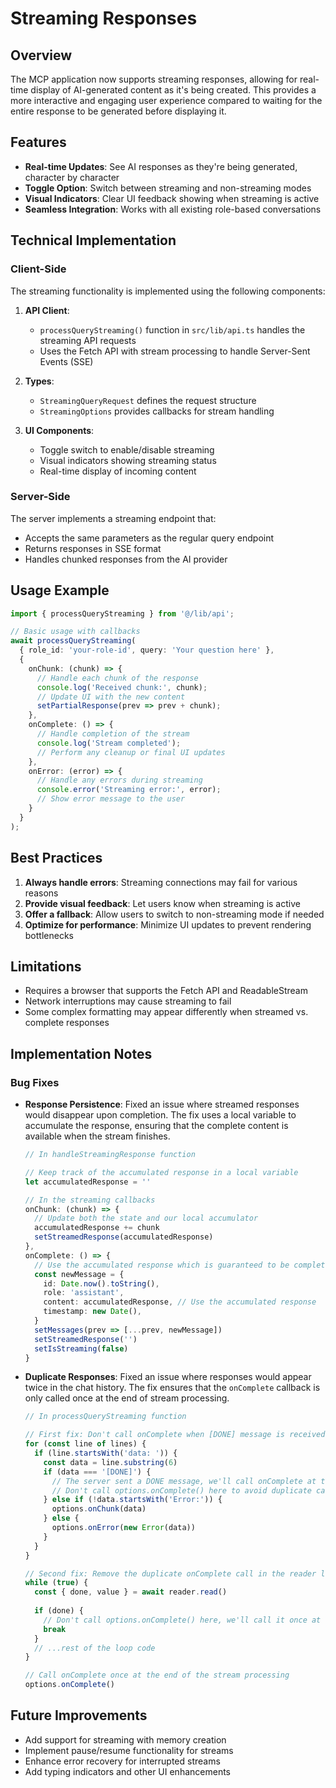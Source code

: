 # Streaming Responses

## Overview

The MCP application now supports streaming responses, allowing for real-time display of AI-generated content as it's being created. This provides a more interactive and engaging user experience compared to waiting for the entire response to be generated before displaying it.

## Features

- **Real-time Updates**: See AI responses as they're being generated, character by character
- **Toggle Option**: Switch between streaming and non-streaming modes
- **Visual Indicators**: Clear UI feedback showing when streaming is active
- **Seamless Integration**: Works with all existing role-based conversations

## Technical Implementation

### Client-Side

The streaming functionality is implemented using the following components:

1. **API Client**:
   - `processQueryStreaming()` function in `src/lib/api.ts` handles the streaming API requests
   - Uses the Fetch API with stream processing to handle Server-Sent Events (SSE)

2. **Types**:
   - `StreamingQueryRequest` defines the request structure
   - `StreamingOptions` provides callbacks for stream handling

3. **UI Components**:
   - Toggle switch to enable/disable streaming
   - Visual indicators showing streaming status
   - Real-time display of incoming content

### Server-Side

The server implements a streaming endpoint that:

- Accepts the same parameters as the regular query endpoint
- Returns responses in SSE format
- Handles chunked responses from the AI provider

## Usage Example

```typescript
import { processQueryStreaming } from '@/lib/api';

// Basic usage with callbacks
await processQueryStreaming(
  { role_id: 'your-role-id', query: 'Your question here' },
  {
    onChunk: (chunk) => {
      // Handle each chunk of the response
      console.log('Received chunk:', chunk);
      // Update UI with the new content
      setPartialResponse(prev => prev + chunk);
    },
    onComplete: () => {
      // Handle completion of the stream
      console.log('Stream completed');
      // Perform any cleanup or final UI updates
    },
    onError: (error) => {
      // Handle any errors during streaming
      console.error('Streaming error:', error);
      // Show error message to the user
    }
  }
);
```

## Best Practices

1. **Always handle errors**: Streaming connections may fail for various reasons
2. **Provide visual feedback**: Let users know when streaming is active
3. **Offer a fallback**: Allow users to switch to non-streaming mode if needed
4. **Optimize for performance**: Minimize UI updates to prevent rendering bottlenecks

## Limitations

- Requires a browser that supports the Fetch API and ReadableStream
- Network interruptions may cause streaming to fail
- Some complex formatting may appear differently when streamed vs. complete responses

## Implementation Notes

### Bug Fixes

- **Response Persistence**: Fixed an issue where streamed responses would disappear upon completion. The fix uses a local variable to accumulate the response, ensuring that the complete content is available when the stream finishes.
  ```typescript
  // In handleStreamingResponse function
  
  // Keep track of the accumulated response in a local variable
  let accumulatedResponse = ''
  
  // In the streaming callbacks
  onChunk: (chunk) => {
    // Update both the state and our local accumulator
    accumulatedResponse += chunk
    setStreamedResponse(accumulatedResponse)
  },
  onComplete: () => {
    // Use the accumulated response which is guaranteed to be complete
    const newMessage = {
      id: Date.now().toString(),
      role: 'assistant',
      content: accumulatedResponse, // Use the accumulated response
      timestamp: new Date(),
    }
    setMessages(prev => [...prev, newMessage])
    setStreamedResponse('')
    setIsStreaming(false)
  }
  ```

- **Duplicate Responses**: Fixed an issue where responses would appear twice in the chat history. The fix ensures that the `onComplete` callback is only called once at the end of stream processing.
  ```typescript
  // In processQueryStreaming function
  
  // First fix: Don't call onComplete when [DONE] message is received
  for (const line of lines) {
    if (line.startsWith('data: ')) {
      const data = line.substring(6)
      if (data === '[DONE]') {
        // The server sent a DONE message, we'll call onComplete at the end of the loop
        // Don't call options.onComplete() here to avoid duplicate calls
      } else if (!data.startsWith('Error:')) {
        options.onChunk(data)
      } else {
        options.onError(new Error(data))
      }
    }
  }
  
  // Second fix: Remove the duplicate onComplete call in the reader loop
  while (true) {
    const { done, value } = await reader.read()
    
    if (done) {
      // Don't call options.onComplete() here, we'll call it once at the end
      break
    }
    // ...rest of the loop code
  }
  
  // Call onComplete once at the end of the stream processing
  options.onComplete()
  ```

## Future Improvements

- Add support for streaming with memory creation
- Implement pause/resume functionality for streams
- Enhance error recovery for interrupted streams
- Add typing indicators and other UI enhancements
